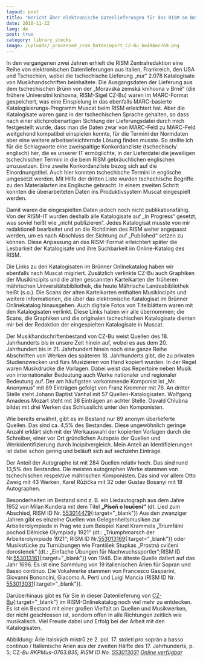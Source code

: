 ```yaml
---
layout: post
title: "Bericht über elektronische Datenlieferungen für das RISM am Beispiel von CZ-Bu: Voraussetzungen, Vorgehensweise und Bestandsbeschreibung"
date: 2018-11-22
lang: de
post: true
category: library_stocks
image: /uploads/_processed_/csm_Datenimport_CZ-Bu_be494ec769.png
---
```



In den vergangenen zwei Jahren erhielt die RISM Zentralredaktion eine Reihe von elektronischen Datenlieferungen aus Italien, Frankreich, den USA und Tschechien, wobei die tschechische Lieferung „nur“ 2.078 Katalogisate von Musikhandschriften beinhaltete. Die Ausgangsdaten der Lieferung aus dem tschechischen Brünn von der „Moravská zemská knihovna v Brně“ (die frühere Universitní knihovna, RISM-Sigel CZ-Bu) waren im MARC-Format gespeichert, was eine Einspielung in das ebenfalls MARC-basierte Katalogisierungs-Programm Muscat beim RISM erleichtert hat. Aber die Katalogisate waren ganz in der tschechischen Sprache gehalten, so dass nach einer stichprobenartigen Sichtung der Lieferungsdatei durch mich festgestellt wurde, dass man die Daten zwar von MARC-Feld zu MARC-Feld weitgehend kompatibel einspielen konnte, für die Termini der Normdaten aber eine weitere arbeitserleichternde Lösung finden musste. So stellte ich für die Schlagworte eine zweispaltige Konkordanzliste (tschechisch/ englisch) her, die es unserer IT ermöglichte, in der Lieferdatei die jeweiligen tschechischen Termini in die beim RISM gebräuchlichen englischen umzusetzen. Eine zweite Konkordanzliste bezog sich auf die Einordnungstitel. Auch hier konnten tschechische Termini in englische umgesetzt werden. Mit Hilfe der dritten Liste wurden tschechische Begriffe zu den Materialarten ins Englische gebracht. In einem zweiten Schritt konnten die überarbeiteten Daten ins Produktivsystem Muscat eingespielt werden.

Damit waren die eingespielten Daten jedoch noch nicht publikationsfähig. Von der RISM-IT wurden deshalb alle Katalogisate auf „In Progress“ gesetzt, was soviel heißt wie „nicht publizieren“. Jedes Katalogisat musste von mir redaktionell bearbeitet und an die Richtlinien des RISM weiter angepasst werden, um es nach Abschluss der Sichtung auf „Published“ setzen zu können. Diese Anpassung an das RISM-Format erleichtert später die Lesbarkeit der Katalogisate und ihre Suchbarkeit im Online-Katalog des RISM.

Die Links zu den Katalogisaten im Brünner Onlinekatalog haben wir ebenfalls nach Muscat migiriert. Zusätzlich verlinkte CZ-Bu auch Graphiken der Musikincipits und die alten gescannten Karteikarten der früheren mährischen Universitätsbibliothek, die heute Mährische Landesbibliothek heißt (s.o.). Die Scans der alten Karteikarten enthalten Musikincipits und weitere Informationen, die über das elektronische Katalogisat im Brünner Onlinekatalog hinausgehen. Auch digitale Fotos von Titelblättern waren mit den Katalogisaten verlinkt. Diese Links haben wir alle übernommen; die Scans, die Graphiken und die originalen tschechischen Katalogisate dienten mir bei der Redaktion der eingespielten Katalogisate in Muscat.

Der Musikhandschriftenbestand von CZ-Bu weist Quellen des 18. Jahrhunderts bis in unsere Zeit hinein auf, wobei es aus dem 20. Jahrhundert bis in 21. Jahrhundert hinein noch eine ganze Reihe Abschriften von Werken des späteren 18. Jahrhunderts gibt, die zu privaten Studienzwecken und fürs Musizieren von Hand kopiert wurden. In der Regel waren Musikdrucke die Vorlagen. Dabei weist das Repertoire neben Musik von internationaler Bedeutung auch Werke nationaler und regionaler Bedeutung auf. Der am häufigsten vorkommende Komponist ist „Mr. Anonymus“ mit 89 Einträgen gefolgt von Franz Krommer mit 76. An dritter Stelle steht Johann Baptist Vanhal mit 57 Quellen-Katalogisaten. Wolfgang Amadeus Mozart steht mit 38 Einträgen an achter Stelle. Osvald Chlubna bildet mit drei Werken das Schlusslicht unter den Komponisten.

Wie bereits erwähnt, gibt es im Bestand nur 89 anonym überlieferte Quellen. Das sind ca. 4,5% des Bestandes. Diese ungewöhnlich geringe Anzahl erklärt sich mit der Werkauswahl der kopierten Vorlagen durch die Schreiber, einer vor Ort gründlichen Autopsie der Quellen und Werkidentifizierung durch Incipitvergleich. Mein Anteil an Identifizierungen ist dabei schon gering und beläuft sich auf sechzehn Einträge.

Der Anteil der Autographe ist mit 284 Quellen relativ hoch. Das sind rund 13,5% des Bestandes. Die meisten autographen Werke stammen von tschechischen respektive mährischen Komponisten. Das sind vor allem Otto Zweig mit 43 Werken, Karel Růžička mit 32 oder Gustav Bosanyi mit 18 Autographen.

Besonderheiten im Bestand sind z. B. ein Liedautograph aus dem Jahre 1952 von Milan Kundera mit dem Titel **„Píseň o loučení“** (dt. Lied zum Abschied, RISM ID Nr. [553014479](https://opac.rism.info/search?id=553014479&View=rism){:target="_blank"})
Aus den zwanziger Jahren gibt es einzelne Quellen von Gelegenheitsmusiken zur Arbeiterolympiade in Prag wie zum Beispiel Karel Krammels „Triumfální pochod Dělnické Olympiady 1921“ (dt.: „Triumphmarsch der Arbeiterolympiade 1921“; RISM ID Nr.[553013169](https://opac.rism.info/search?id=553013169&View=rism){:target="_blank"}) oder Musikstücke zu Turnübungen wie František Stupkas „Prostná cvičení dorostenek“ (dt.: „Einfache Übungen für Nachwuchssportler“;RISM ID Nr.[553013161](https://opac.rism.info/search?id=553013161&View=rism){:target="_blank"}) von 1946. Die älteste Quelle datiert auf das Jahr 1696. Es ist eine Sammlung von 19 italienischen Arien für Sopran und Basso continuo. Die Vokalwerke stammen von Francesco Gasparini, Giovanni Bononcini, Giacomo A. Perti und Luigi Mancia (RISM ID Nr. [553013031](https://opac.rism.info/search?id=553013031&View=rism){:target="_blank"}).

Darüberhinaus gibt es für Sie in dieser Datenlieferung von [CZ-Bu](https://opac.rism.info/search?siglum=CZ-Bu&Language=de){:target="_blank"} im RISM-Onlinekatalog noch viel mehr zu entdecken. Es ist ein Bestand mit einer großen Vielfalt an Quellen und Musikwerken, der nicht geschlossen ist, sondern offen in alle Richtungen zeitlich wie musikalisch. Viel Freude dabei und Erfolg bei der Arbeit mit den Katalogisaten.

Abbildung: Árie italských mistrů ze 2. pol. 17. století pro soprán a basso continuo / Italienische Arien aus der zweiten Hälfte des 17. Jahrhunderts, p. 5; CZ<cite>-Bu </cite><cite>RKPMus-0763.835</cite><cite>; RISM ID No. <a href="https://opac.rism.info/search?id=553013031&amp;View=rism" title="Öffnet externen Link in neuem Fenster" target="_blank" class="external-link-new-window">553013031</a> <a href="http://www.digitalniknihovna.cz/mzk/view/uuid:87aea16e-b81c-41eb-890f-1756110e822e?page=uuid:19842e34-37f3-41b1-82b6-e55597d3d33e" title="Öffnet externen Link in neuem Fenster" target="_blank" class="external-link-new-window">Online verfügbar</a></cite>

<script type="text/javascript">var switchTo5x=true;</script><script type="text/javascript" src="http://w.sharethis.com/button/buttons.js"></script><script type="text/javascript">stLight.options({publisher: "9b601438-1ce1-49d8-bfd7-9cff5df54c17", doNotHash: false, doNotCopy: false, hashAddressBar: false});</script>